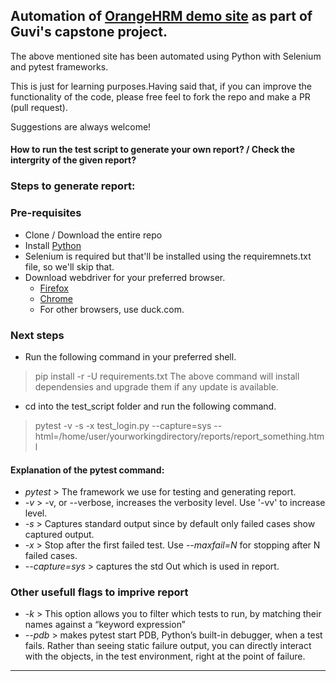 ## Automation of [OrangeHRM demo site](https://opensource-demo.orangehrmlive.com/) as part of Guvi's capstone project.

The above mentioned site has been automated using Python with Selenium and pytest frameworks. 

This is just for learning purposes.Having said that, if you can improve the functionality of the code, please free feel to fork the repo and make a PR (pull request).

Suggestions are always welcome!


#### How to run the test script to generate your own report? / Check the intergrity of the given report?

### Steps to generate report:

### Pre-requisites
- Clone / Download the entire repo
- Install [Python](https://www.python.org/downloads/)
- Selenium is required but that'll be installed using the requiremnets.txt file, so we'll skip that.
- Download webdriver for your preferred browser.
  - [Firefox](https://github.com/mozilla/geckodriver/releases)
  - [Chrome](https://chromedriver.storage.googleapis.com/index.html?path=109.0.5414.25/)
  - For other browsers, use duck.com.

### Next steps
- Run the following command in your preferred shell.
> pip install -r -U requirements.txt
The above command will install dependensies and upgrade them if any update is available.
- cd into the test_script folder and run the following command.
> pytest -v -s -x test_login.py --capture=sys --html=/home/user/yourworkingdirectory/reports/report_something.html

#### Explanation of the pytest command:
- *pytest* > The framework we use for testing and generating report.
- *-v*  > -v, or --verbose, increases the verbosity level. Use '-vv' to increase level.
- *-s*  > Captures standard output since by default only failed cases show captured output.
- *-x*  > Stop after the first failed test. Use *--maxfail=N* for stopping after N failed cases.
- *--capture=sys* > captures the std Out which is used in report.

### Other usefull flags to imprive report
- *-k*  > This option allows you to filter which tests to run, by matching their names against a “keyword expression”
- *--pdb* > makes pytest start PDB, Python’s built-in debugger, when a test fails. Rather than seeing static failure output, you can directly interact with the objects, in the test environment, right at the point of failure.

----------------------------------------------------------------------------------------------------------------------------------------------------------
